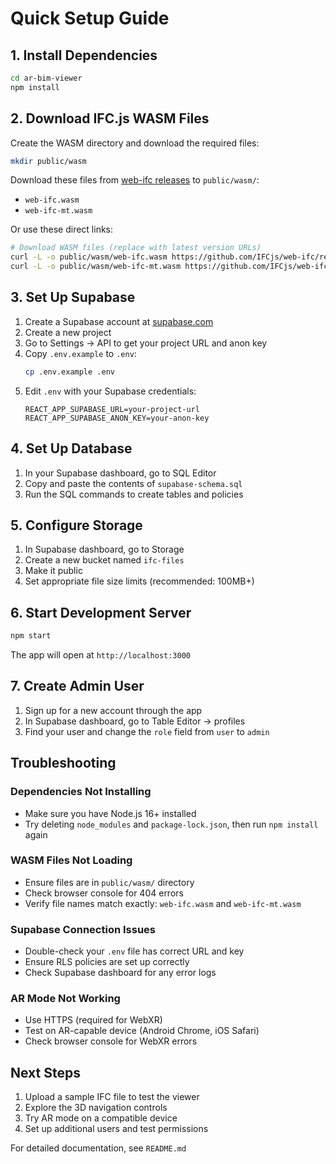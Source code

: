 # Quick Setup Guide

## 1. Install Dependencies

```bash
cd ar-bim-viewer
npm install
```

## 2. Download IFC.js WASM Files

Create the WASM directory and download the required files:

```bash
mkdir public/wasm
```

Download these files from [web-ifc releases](https://github.com/IFCjs/web-ifc/releases) to `public/wasm/`:
- `web-ifc.wasm`
- `web-ifc-mt.wasm` 

Or use these direct links:
```bash
# Download WASM files (replace with latest version URLs)
curl -L -o public/wasm/web-ifc.wasm https://github.com/IFCjs/web-ifc/releases/download/v0.0.44/web-ifc.wasm
curl -L -o public/wasm/web-ifc-mt.wasm https://github.com/IFCjs/web-ifc/releases/download/v0.0.44/web-ifc-mt.wasm
```

## 3. Set Up Supabase

1. Create a Supabase account at [supabase.com](https://supabase.com)
2. Create a new project
3. Go to Settings → API to get your project URL and anon key
4. Copy `.env.example` to `.env`:
   ```bash
   cp .env.example .env
   ```
5. Edit `.env` with your Supabase credentials:
   ```
   REACT_APP_SUPABASE_URL=your-project-url
   REACT_APP_SUPABASE_ANON_KEY=your-anon-key
   ```

## 4. Set Up Database

1. In your Supabase dashboard, go to SQL Editor
2. Copy and paste the contents of `supabase-schema.sql`
3. Run the SQL commands to create tables and policies

## 5. Configure Storage

1. In Supabase dashboard, go to Storage
2. Create a new bucket named `ifc-files`
3. Make it public
4. Set appropriate file size limits (recommended: 100MB+)

## 6. Start Development Server

```bash
npm start
```

The app will open at `http://localhost:3000`

## 7. Create Admin User

1. Sign up for a new account through the app
2. In Supabase dashboard, go to Table Editor → profiles
3. Find your user and change the `role` field from `user` to `admin`

## Troubleshooting

### Dependencies Not Installing
- Make sure you have Node.js 16+ installed
- Try deleting `node_modules` and `package-lock.json`, then run `npm install` again

### WASM Files Not Loading
- Ensure files are in `public/wasm/` directory
- Check browser console for 404 errors
- Verify file names match exactly: `web-ifc.wasm` and `web-ifc-mt.wasm`

### Supabase Connection Issues
- Double-check your `.env` file has correct URL and key
- Ensure RLS policies are set up correctly
- Check Supabase dashboard for any error logs

### AR Mode Not Working
- Use HTTPS (required for WebXR)
- Test on AR-capable device (Android Chrome, iOS Safari)
- Check browser console for WebXR errors

## Next Steps

1. Upload a sample IFC file to test the viewer
2. Explore the 3D navigation controls
3. Try AR mode on a compatible device
4. Set up additional users and test permissions

For detailed documentation, see `README.md`
